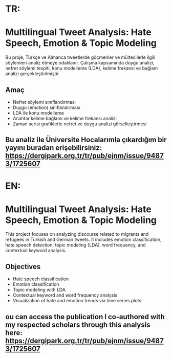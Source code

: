 

# TR:

# Multilingual Tweet Analysis: Hate Speech, Emotion & Topic Modeling

Bu proje, Türkçe ve Almanca tweetlerde göçmenler ve mültecilerle ilgili söylemleri analiz etmeye odaklanır. Çalışma kapsamında duygu analizi, nefret söylemi tespiti, konu modelleme (LDA), kelime frekansı ve bağlam analizi gerçekleştirilmiştir.

## Amaç

- Nefret söylemi sınıflandırması
- Duygu (emotion) sınıflandırması
- LDA ile konu modelleme
- Anahtar kelime bağlamı ve kelime frekansı analizi
- Zaman serisi grafiklerle nefret ve duygu analizi görselleştirmesi

## Bu analiz ile Üniversite Hocalarımla çıkardığım bir yayını buradan erişebilirsiniz: https://dergipark.org.tr/tr/pub/ejnm/issue/94873/1725607


# EN:

# Multilingual Tweet Analysis: Hate Speech, Emotion & Topic Modeling

This project focuses on analyzing discourse related to migrants and refugees in Turkish and German tweets. It includes emotion classification, hate speech detection, topic modeling (LDA), word frequency, and contextual keyword analysis.

## Objectives

- Hate speech classification  
- Emotion classification  
- Topic modeling with LDA  
- Contextual keyword and word frequency analysis  
- Visualization of hate and emotion trends via time series plots

## ou can access the publication I co-authored with my respected scholars through this analysis here: https://dergipark.org.tr/tr/pub/ejnm/issue/94873/1725607
